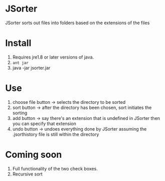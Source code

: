 

# JSorter
  JSorter sorts out files into folders based on the extensions of the files

Install
=========
1. Requires jre1.8 or later versions of java.
2. `ant jar`
3. java -jar jsorter.jar


Use
========
  1. choose file button -> selects the directory to be sorted
  2. sort button -> after the directory has been chosen, sort initiates the sorting
  3. add button -> say there's an extension that is undefined in JSorter then you can specify that extension
  4. undo button -> undoes everything done by JSorter assuming the .jsorthistory file is still within the directory

Coming soon
============
1. Full functionality of the two check boxes. 
2. Recursive sort

